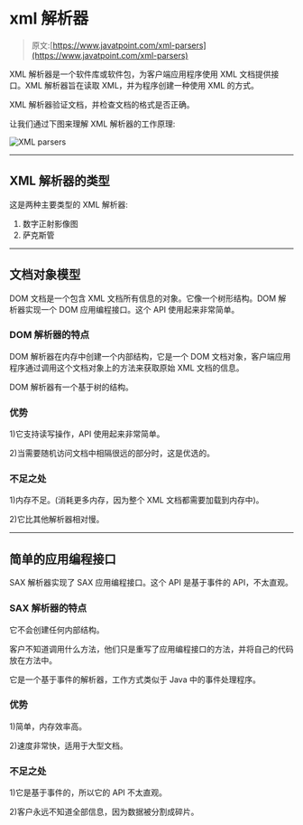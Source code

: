 # xml 解析器

> 原文:[https://www.javatpoint.com/xml-parsers](https://www.javatpoint.com/xml-parsers)

XML 解析器是一个软件库或软件包，为客户端应用程序使用 XML 文档提供接口。XML 解析器旨在读取 XML，并为程序创建一种使用 XML 的方式。

XML 解析器验证文档，并检查文档的格式是否正确。

让我们通过下图来理解 XML 解析器的工作原理:

![XML parsers](../Images/dc95a047f36e2e0a682b06e40d8af5da.png)

* * *

## XML 解析器的类型

这是两种主要类型的 XML 解析器:

1.  数字正射影像图
2.  萨克斯管

* * *

## 文档对象模型

DOM 文档是一个包含 XML 文档所有信息的对象。它像一个树形结构。DOM 解析器实现一个 DOM 应用编程接口。这个 API 使用起来非常简单。

### DOM 解析器的特点

DOM 解析器在内存中创建一个内部结构，它是一个 DOM 文档对象，客户端应用程序通过调用这个文档对象上的方法来获取原始 XML 文档的信息。

DOM 解析器有一个基于树的结构。

### 优势

1)它支持读写操作，API 使用起来非常简单。

2)当需要随机访问文档中相隔很远的部分时，这是优选的。

### 不足之处

1)内存不足。(消耗更多内存，因为整个 XML 文档都需要加载到内存中)。

2)它比其他解析器相对慢。

* * *

## 简单的应用编程接口

SAX 解析器实现了 SAX 应用编程接口。这个 API 是基于事件的 API，不太直观。

### SAX 解析器的特点

它不会创建任何内部结构。

客户不知道调用什么方法，他们只是重写了应用编程接口的方法，并将自己的代码放在方法中。

它是一个基于事件的解析器，工作方式类似于 Java 中的事件处理程序。

### 优势

1)简单，内存效率高。

2)速度非常快，适用于大型文档。

### 不足之处

1)它是基于事件的，所以它的 API 不太直观。

2)客户永远不知道全部信息，因为数据被分割成碎片。
